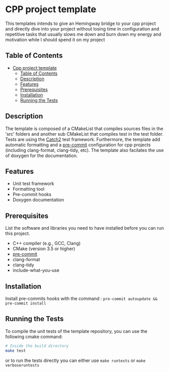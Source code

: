 # CPP project template 

This templates intends to give an Hemingway bridge to your cpp project and directly dive into your project without losing time in configuration and repetitive tasks that usually slows me down and burn down my energy and motivation while I should spend it on my project

## Table of Contents

- [Cpp project template](#cpp-project-template)
  - [Table of Contents](#table-of-contents)
  - [Description](#description)
  - [Features](#features)
  - [Prerequisites](#prerequisites)
  - [Installation](#installation)
  - [Running the Tests](#running-the-tests)

## Description

The template is composed of a CMakeList that compiles sources files in the 'src' folders and another sub CMakeList that compiles test in the test folder. Tests are using the [Catch2](https://github.com/catchorg/Catch2) test framework. Furthermore, the template add automatic formatting and a [pre-commit](https://github.com/pocc/pre-commit-hooks) configuration for cpp projects (including clang-format, clang-tidy, etc). The template also facilates the use of doxygen for the documentation.

## Features

- Unit test framework
- Formatting tool
- Pre-commit hooks
- Doxygen documentation

## Prerequisites

List the software and libraries you need to have installed before you can run this project.

- C++ compiler (e.g., GCC, Clang)
- CMake (version 3.5 or higher)
- [pre-commit](https://pre-commit.com/#install)
- clang-format
- clang-tidy
- include-what-you-use

## Installation

Install pre-commits hooks with the command :
`pre-commit autoupdate && pre-commit install`

## Running the Tests

To compile the unit tests of the template repository, you can use the following cmake command:
```bash
# Inside the build directory
make test
```

or to run the tests directly you can either use `make runtests` or `make verboseruntests`
